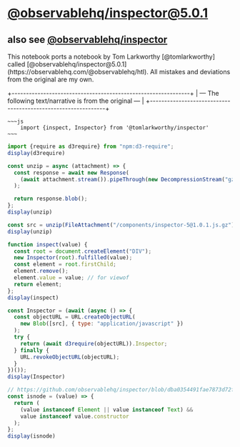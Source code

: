 # [@observablehq/inspector@5.0.1](https://github.com/observablehq/inspector)
## also see [@observablehq/inspector](https://observablehq.com/@observablehq/inspector)



<div class="tip">
This notebook ports a notebook by Tom Larkworthy [@tomlarkworthy] called [@observablehq/inspector@5.0.1](https://observablehq.com/@observablehq/htl).  All mistakes and deviations from the original are my own.
</div>

+--------------------------------------------------------------+
|  — The following text/narrative is from the original —       |
+--------------------------------------------------------------+




<!--
https://observablehq.com/@tomlarkworthy/inspector
-->

```
~~~js
    import {inspect, Inspector} from '@tomlarkworthy/inspector'
~~~
```



```js echo
import {require as d3require} from "npm:d3-require";
display(d3require)
```


```js echo
const unzip = async (attachment) => {
  const response = await new Response(
    (await attachment.stream()).pipeThrough(new DecompressionStream("gzip"))
  );

  return response.blob();
};
display(unzip)
```

```js echo
const src = unzip(FileAttachment("/components/inspector-5@1.0.1.js.gz"));
display(unzip)
```



```js echo
function inspect(value) {
  const root = document.createElement("DIV");
  new Inspector(root).fulfilled(value);
  const element = root.firstChild;
  element.remove();
  element.value = value; // for viewof
  return element;
};
display(inspect)
```



```js echo
const Inspector = (await (async () => {
  const objectURL = URL.createObjectURL(
    new Blob([src], { type: "application/javascript" })
  );
  try {
    return (await d3require(objectURL)).Inspector;
  } finally {
    URL.revokeObjectURL(objectURL);
  }
})());
display(Inspector)
```

```js
// https://github.com/observablehq/inspector/blob/dba0354491fae7873d72f7cba485c356bac7c8fe/src/index.js#L66C10-L69C2
const isnode = (value) => {
  return (
    (value instanceof Element || value instanceof Text) &&
    value instanceof value.constructor
  );
};
display(isnode)
```
